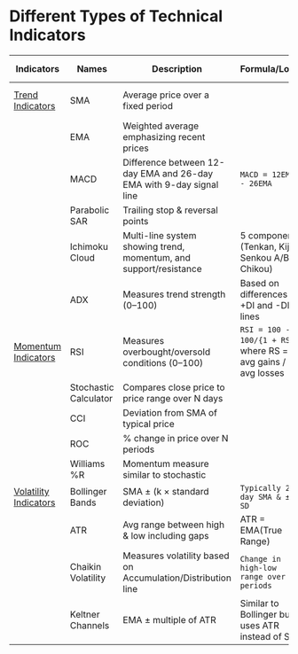 # Different Types of Technical Indicators

| Indicators | Names | Description | Formula/Logic | Common Use/Applications |
|------| --------|-----------|----------|-------------|
| [Trend Indicators]() | SMA | Average price over a fixed period |  | Identifying support/resistance, smoothing price noise
| | EMA | Weighted average emphasizing recent prices | | Faster trend detection
| | MACD | Difference between 12-day EMA and 26-day EMA with 9-day signal line | `MACD = 12EMA - 26EMA` | Trend strength & reversal signals
| | Parabolic SAR | Trailing stop & reversal points | | Setting stop-loss & trailing profit
| | Ichimoku Cloud | Multi-line system showing trend, momentum, and support/resistance | 5 components (Tenkan, Kijun, Senkou A/B, Chikou) | All in one trend system
| | ADX | Measures trend strength (0–100) | Based on differences of +DI and -DI lines | Confirms if trend trading is suitable
| [Momentum Indicators]() | RSI | Measures overbought/oversold conditions (0–100) | `RSI = 100 - 100/{1 + RS}`, where RS = avg gains / avg losses | <30 oversold, >70 overbought
| | Stochastic Calculator | Compares close price to price range over N days | | Momentum & reversal detection
| | CCI | Deviation from SMA of typical price | | Spotting overbought/oversold
| | ROC | % change in price over N periods | | Acceleration/Deceleration of trend |
| | Williams %R | Momentum measure similar to stochastic | | Overbought (> -20) / Oversold (< -80)
| [Volatility Indicators]() | Bollinger Bands | SMA ± (k × standard deviation) | `Typically 20-day SMA & ± 2 SD` | Detecting volatility expansion/contraction
| | ATR | Avg range between high & low including gaps | ATR = EMA(True Range) | Setting stop-loss & measuring volatility |
| | Chaikin Volatility | Measures volatility based on Accumulation/Distribution line | `Change in high-low range over N periods` | Spotting volatility breakouts
| | Keltner Channels | EMA ± multiple of ATR | Similar to Bollinger but uses ATR instead of SD | Trend following & volatility confirmation









